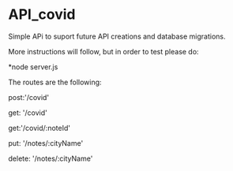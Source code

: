 # API_covid

Simple APi to suport future API creations and database migrations. 

More instructions will follow, but in order to test please do: 

*node server.js

The routes are the following: 

post:'/covid'

get: '/covid' 
   
get:'/covid/:noteId'

put: '/notes/:cityName'

delete: '/notes/:cityName'
